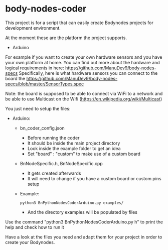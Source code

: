 # body-nodes-coder
This project is for a script that can easily create Bodynodes projects for development environment.

At the moment these are the platform the project supports.
- Arduino

For example if you want to create your own hardware sensors and you have your own platform at home.
You can find out more about the hardware and logical requirements in here: https://github.com/ManuDev9/body-nodes-specs
Specifically, here is what hardware sensors you can connect to the board the https://github.com/ManuDev9/body-nodes-specs/blob/master/SensorTypes.spec

Note: the board is supposed to be able to connect via WiFi to a network and be able to use Multicast on the Wifi (https://en.wikipedia.org/wiki/Multicast)

You just need to setup the files:
- Arduino:
  - bn_coder_config.json
    - Before running the coder
    - It should be inside the main project directory
    - Look inside the example folder to get an idea
    - Set "board" : "custom" to make use of a custom board
  - BnNodeSpecific.h, BnNodeSpecific.cpp
    - It gets created afterwards
    - It will need to change if you have a custom board or custom pins setup
  - Example:

        python3 BnPythonNodesCoderArduino.py examples/

    - And the directory examples will be populated by files


Use the command "python3 BnPythonNodesCoderArduino.py h" to print the help and check how to run it

Have a look at the files you need and adapt them for your project in order to create your Bodynodes.

